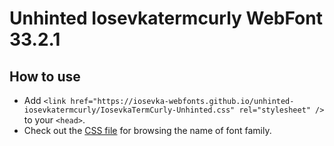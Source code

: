 # Unhinted Iosevkatermcurly WebFont 33.2.1

## How to use

- Add `<link href="https://iosevka-webfonts.github.io/unhinted-iosevkatermcurly/IosevkaTermCurly-Unhinted.css" rel="stylesheet" />` to your `<head>`.
- Check out the [CSS file](./IosevkaTermCurly-Unhinted.css) for browsing the name of font family.
